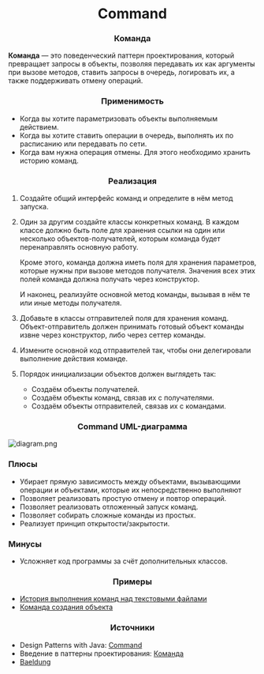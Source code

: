 <h1 align="center">
   Command
</h1>
<h3 align="center">
   Команда
</h3>

**Команда** — это поведенческий паттерн проектирования, который превращает запросы в объекты, позволяя передавать их как
аргументы при вызове методов, ставить запросы в очередь, логировать их, а также поддерживать отмену операций.

<h3 align="center">
   Применимость
</h3>

- Когда вы хотите параметризовать объекты выполняемым действием.
- Когда вы хотите ставить операции в очередь, выполнять их по расписанию или передавать по сети.
- Когда вам нужна операция отмены. Для этого необходимо хранить историю команд.

<h3 align="center">
   Реализация
</h3>

1. Создайте общий интерфейс команд и определите в нём метод запуска.
2. Один за другим создайте классы конкретных команд. В каждом классе должно быть поле для хранения ссылки на один или
   несколько объектов-получателей, которым команда будет перенаправлять основную работу.

   Кроме этого, команда должна иметь поля для хранения параметров, которые нужны при вызове методов получателя. Значения
   всех этих полей команда должна получать через конструктор.

   И наконец, реализуйте основной метод команды, вызывая в нём те или иные методы получателя.
3. Добавьте в классы отправителей поля для хранения команд. Объект-отправитель должен принимать готовый объект команды
   извне через конструктор, либо через сеттер команды.
4. Измените основной код отправителей так, чтобы они делегировали выполнение действия команде.
5. Порядок инициализации объектов должен выглядеть так:
    - Создаём объекты получателей.
    - Создаём объекты команд, связав их с получателями.
    - Создаём объекты отправителей, связав их с командами.

<h3 align="center">
   Command UML-диаграмма
</h3>

![diagram.png](diagram.png)

<h3>Плюсы</h3>

- Убирает прямую зависимость между объектами, вызывающими операции и объектами, которые их непосредственно выполняют
- Позволяет реализовать простую отмену и повтор операций.
- Позволяет реализовать отложенный запуск команд.
- Позволяет собирать сложные команды из простых.
- Реализует принцип открытости/закрытости.

<h3>Минусы</h3>

- Усложняет код программы за счёт дополнительных классов.

<h3 align="center">
   Примеры
</h3>

- [История выполнения команд над текстовыми файлами](code/textoperation)
- [Команда создания объекта](code/create)

<h3 align="center">
   Источники
</h3>

- Design Patterns with
  Java: [Command](books/Olaf%20Musch%20EN.pdf)
- Введение в паттерны
  проектирования: [Команда](books/Alexander%20Shvets%20RU.pdf)
- [Baeldung](https://www.baeldung.com/java-command-pattern)